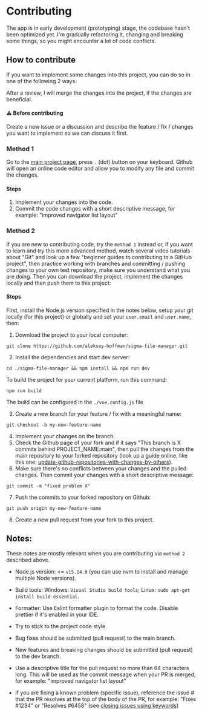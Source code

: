# Contributing

The app is in early development (prototyping) stage, the codebase hasn't been optimized yet. I'm gradually refactoring it, changing and breaking some things, so you might encounter a lot of code conflicts.

## How to contribute

If you want to implement some changes into this project, you can do so in one of the following 2 ways.

After a review, I will merge the changes into the project, if the changes are beneficial.

#### ⚠ Before contributing

Create a new issue or a discussion and describe the feature / fix / changes you want to implement so we can discuss it first.

### Method 1

Go to the [main project page](https://github.com/aleksey-hoffman/sigma-file-manager), press `.` (dot) button on your keyboard. Github will open an online code editor and allow you to modify any file and commit the changes.

#### Steps

1. Implement your changes into the code.
2. Commit the code changes with a short descriptive message, for example: "improved navigator list layout"

### Method 2

If you are new to contributing code, try the `method 1` instead or, if you want to learn and try this more advanced method, watch several video tutorials about "Git" and look up a few "beginner guides to contributing to a GitHub project", then practice working with branches and committing / pushing changes to your own test repository, make sure you understand what you are doing. Then you can download the project, implement the changes locally and then push them to this project:

#### Steps

First, install the Node.js version specified in the notes below, setup your git locally (for this project) or globally and set your `user.email` and `user.name`, then:

1. Download the project to your local computer:

```
git clone https://github.com/aleksey-hoffman/sigma-file-manager.git
```

2. Install the dependencies and start dev server:

```
cd ./sigma-file-manager && npm install && npm run dev
```

To build the project for your current platform, run this command:

```
npm run build
```

The build can be configured in the `./vue.config.js` file

3. Create a new branch for your feature / fix with a meaningful name:
```
git checkout -b my-new-feature-name
```
4. Implement your changes on the branch.
5. Check the Github page of your fork and if it says "This branch is X commits behind PROJECT_NAME:main", then pull the changes from the main repository to your forked repository (look up a guide online, like this one: [update-github-repositories-with-changes-by-others](https://www.earthdatascience.org/courses/intro-to-earth-data-science/git-github/github-collaboration/update-github-repositories-with-changes-by-others)).
6. Make sure there's no conflicts between your changes and the pulled changes. Then commit your changes with a short descriptive message:
```
git commit -m "fixed problem X"
```
7. Push the commits to your forked repository on Github:
```
git push origin my-new-feature-name
```
8. Create a new pull request from your fork to this project.

## Notes:

These notes are mostly relevant when you are contributing via `method 2` described above.

- Node.js version: <= `v15.14.0` (you can use nvm to install and manage multiple Node versions).

- Build tools: Windows: `Visual Studio build tools`; Linux: `sudo apt-get install build-essential`.

- Formatter: Use Eslint formatter plugin to format the code. Disable prettier if it's enabled in your IDE.

- Try to stick to the project code style. 

- Bug fixes should be submitted (pull request) to the main branch.

- New features and breaking changes should be submitted (pull request) to the dev branch.

- Use a descriptive title for the pull request no more than 64 characters long. This will be used as the commit message when your PR is merged, for example: "improved navigator list layout"

- If you are fixing a known problem (specific issue), reference the issue # that the PR resolves at the top of the body of the PR, for example: "Fixes #1234" or "Resolves #6458" (see [closing issues using keywords](https://help.github.com/en/github/managing-your-work-on-github/linking-a-pull-request-to-an-issue))
